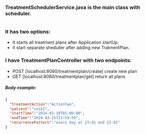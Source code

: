 ### TreatmentSchedulerService.java is the main class with scheduler.

#
### It has two options:
* It starts all treatment plans after Application startUp.
* It start separate sheduller after adding new TratmentPlan.

### I have TreatmentPlanController with two endpoints:

* POST [localhost:8080/treatmentplan/create] create new plan
* GET [localhost:8080/treatmentplan/get] return all plans


##### Body example:
```json
{
  "treatmentAction":"ActionTwo",
  "patient":"snik2",
  "startTime":"2024-03-10T01:00:00",
  "endTime":"2024-03-15T23:59:59",
  "recurrencePattern":"every day at 23:41 and 23:42"
}
```
